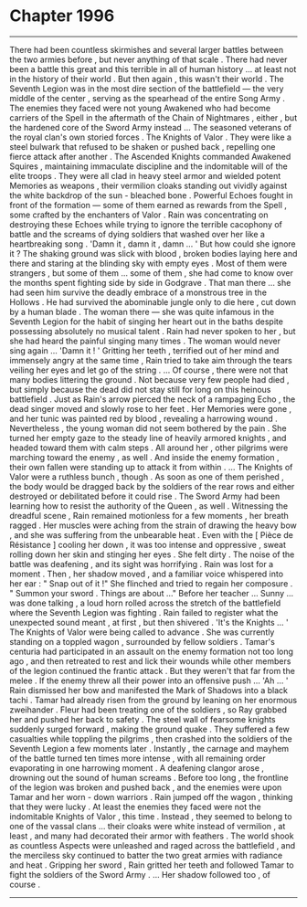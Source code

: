 
# Chapter 1996


---

There had been countless skirmishes and several larger battles between the two armies before , but never anything of that scale .
There had never been a battle this great and this terrible in all of human history ... at least not in the history of their world .
But then again , this wasn't their world . The Seventh Legion was in the most dire section of the battlefield — the very middle of the center , serving as the spearhead of the entire Song Army . The enemies they faced were not young Awakened who had become carriers of the Spell in the aftermath of the Chain of Nightmares , either , but the hardened core of the Sword Army instead …
The seasoned veterans of the royal clan's own storied forces . The Knights of Valor . They were like a steel bulwark that refused to be shaken or pushed back , repelling one fierce attack after another . The Ascended Knights commanded Awakened Squires , maintaining immaculate discipline and the indomitable will of the elite troops .
They were all clad in heavy steel armor and wielded potent Memories as weapons , their vermilion cloaks standing out vividly against the white backdrop of the sun - bleached bone . Powerful Echoes fought in front of the formation — some of them earned as rewards from the Spell , some crafted by the enchanters of Valor . Rain was concentrating on destroying these Echoes while trying to ignore the terrible cacophony of battle and the screams of dying soldiers that washed over her like a heartbreaking song . 'Damn it , damn it , damn … '
But how could she ignore it ?
The shaking ground was slick with blood , broken bodies laying here and there and staring at the blinding sky with empty eyes . Most of them were strangers , but some of them … some of them , she had come to know over the months spent fighting side by side in Godgrave . That man there … she had seen him survive the deadly embrace of a monstrous tree in the Hollows . He had survived the abominable jungle only to die here , cut down by a human blade . The woman there — she was quite infamous in the Seventh Legion for the habit of singing her heart out in the baths despite possessing absolutely no musical talent . Rain had never spoken to her , but she had heard the painful singing many times . The woman would never sing again …
'Damn it ! '
Gritting her teeth , terrified out of her mind and immensely angry at the same time , Rain tried to take aim through the tears veiling her eyes and let go of the string . … Of course , there were not that many bodies littering the ground . Not because very few people had died , but simply because the dead did not stay still for long on this heinous battlefield . Just as Rain's arrow pierced the neck of a rampaging Echo , the dead singer moved and slowly rose to her feet . Her Memories were gone , and her tunic was painted red by blood , revealing a harrowing wound . Nevertheless , the young woman did not seem bothered by the pain . She turned her empty gaze to the steady line of heavily armored knights , and headed toward them with calm steps . All around her , other pilgrims were marching toward the enemy , as well . And inside the enemy formation , their own fallen were standing up to attack it from within . … The Knights of Valor were a ruthless bunch , though . As soon as one of them perished , the body would be dragged back by the soldiers of the rear rows and either destroyed or debilitated before it could rise . The Sword Army had been learning how to resist the authority of the Queen , as well . Witnessing the dreadful scene , Rain remained motionless for a few moments , her breath ragged . Her muscles were aching from the strain of drawing the heavy bow , and she was suffering from the unbearable heat . Even with the [ Pièce de Résistance ] cooling her down , it was too intense and oppressive , sweat rolling down her skin and stinging her eyes .
She felt dirty . The noise of the battle was deafening , and its sight was horrifying . Rain was lost for a moment . Then , her shadow moved , and a familiar voice whispered into her ear :
" Snap out of it !"
She flinched and tried to regain her composure . " Summon your sword . Things are about …"
Before her teacher … Sunny … was done talking , a loud horn rolled across the stretch of the battlefield where the Seventh Legion was fighting . Rain failed to register what the unexpected sound meant , at first , but then shivered . 'It's the Knights … '
The Knights of Valor were being called to advance . She was currently standing on a toppled wagon , surrounded by fellow soldiers . Tamar's centuria had participated in an assault on the enemy formation not too long ago , and then retreated to rest and lick their wounds while other members of the legion continued the frantic attack . But they weren't that far from the melee . If the enemy threw all their power into an offensive push …
'Ah … '
Rain dismissed her bow and manifested the Mark of Shadows into a black tachi . Tamar had already risen from the ground by leaning on her enormous zweihander . Fleur had been treating one of the soldiers , so Ray grabbed her and pushed her back to safety . The steel wall of fearsome knights suddenly surged forward , making the ground quake . They suffered a few casualties while toppling the pilgrims , then crashed into the soldiers of the Seventh Legion a few moments later . Instantly , the carnage and mayhem of the battle turned ten times more intense , with all remaining order evaporating in one harrowing moment . A deafening clangor arose , drowning out the sound of human screams . Before too long , the frontline of the legion was broken and pushed back , and the enemies were upon Tamar and her worn - down warriors . Rain jumped off the wagon , thinking that they were lucky . At least the enemies they faced were not the indomitable Knights of Valor , this time . Instead , they seemed to belong to one of the vassal clans … their cloaks were white instead of vermilion , at least , and many had decorated their armor with feathers . The world shook as countless Aspects were unleashed and raged across the battlefield , and the merciless sky continued to batter the two great armies with radiance and heat . Gripping her sword , Rain gritted her teeth and followed Tamar to fight the soldiers of the Sword Army . … Her shadow followed too , of course .

---

